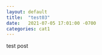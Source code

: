 ```yaml
---
layout: default
title:  "test03"
date:   2021-07-05 17:01:00 -0700
categories: cat1
---
```

test post